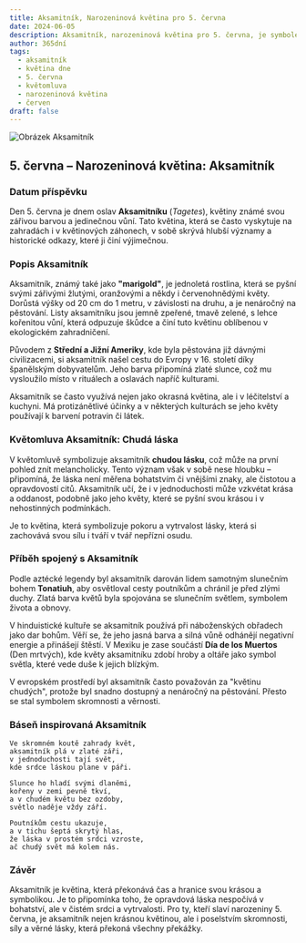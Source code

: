 ```yaml
---
title: Aksamitník, Narozeninová květina pro 5. června
date: 2024-06-05
description: Aksamitník, narozeninová květina pro 5. června, je symbolem Chudá láska. Objevte její jedinečný význam, fascinující příběhy a poezii, která oslavuje její krásu.
author: 365dní
tags:
  - aksamitník
  - květina dne
  - 5. června
  - květomluva
  - narozeninová květina
  - červen
draft: false
---
```


![Obrázek Aksamitník](https://cdn.pixabay.com/photo/2023/03/07/18/56/marigold-7836281_640.jpg#center)


## 5. června – Narozeninová květina: Aksamitník

### Datum příspěvku

Den 5. června je dnem oslav **Aksamitníku** (_Tagetes_), květiny známé svou zářivou barvou a jedinečnou vůní. Tato květina, která se často vyskytuje na zahradách i v květinových záhonech, v sobě skrývá hlubší významy a historické odkazy, které ji činí výjimečnou.

### Popis Aksamitník

Aksamitník, známý také jako **"marigold"**, je jednoletá rostlina, která se pyšní svými zářivými žlutými, oranžovými a někdy i červenohnědými květy. Dorůstá výšky od 20 cm do 1 metru, v závislosti na druhu, a je nenáročný na pěstování. Listy aksamitníku jsou jemně zpeřené, tmavě zelené, s lehce kořenitou vůní, která odpuzuje škůdce a činí tuto květinu oblíbenou v ekologickém zahradničení.

Původem z **Střední a Jižní Ameriky**, kde byla pěstována již dávnými civilizacemi, si aksamitník našel cestu do Evropy v 16. století díky španělským dobyvatelům. Jeho barva připomíná zlaté slunce, což mu vysloužilo místo v rituálech a oslavách napříč kulturami.

Aksamitník se často využívá nejen jako okrasná květina, ale i v léčitelství a kuchyni. Má protizánětlivé účinky a v některých kulturách se jeho květy používají k barvení potravin či látek.

### Květomluva Aksamitník: Chudá láska

V květomluvě symbolizuje aksamitník **chudou lásku**, což může na první pohled znít melancholicky. Tento význam však v sobě nese hloubku – připomíná, že láska není měřena bohatstvím či vnějšími znaky, ale čistotou a opravdovostí citů. Aksamitník učí, že i v jednoduchosti může vzkvétat krása a oddanost, podobně jako jeho květy, které se pyšní svou krásou i v nehostinných podmínkách.

Je to květina, která symbolizuje pokoru a vytrvalost lásky, která si zachovává svou sílu i tváří v tvář nepřízni osudu.

### Příběh spojený s Aksamitník

Podle aztécké legendy byl aksamitník darován lidem samotným slunečním bohem **Tonatiuh**, aby osvětloval cesty poutníkům a chránil je před zlými duchy. Zlatá barva květů byla spojována se slunečním světlem, symbolem života a obnovy.

V hinduistické kultuře se aksamitník používá při náboženských obřadech jako dar bohům. Věří se, že jeho jasná barva a silná vůně odhánějí negativní energie a přinášejí štěstí. V Mexiku je zase součástí **Día de los Muertos** (Den mrtvých), kde květy aksamitníku zdobí hroby a oltáře jako symbol světla, které vede duše k jejich blízkým.

V evropském prostředí byl aksamitník často považován za "květinu chudých", protože byl snadno dostupný a nenáročný na pěstování. Přesto se stal symbolem skromnosti a věrnosti.

### Báseň inspirovaná Aksamitník

```
Ve skromném koutě zahrady květ,  
aksamitník plá v zlaté záři,  
v jednoduchosti tají svět,  
kde srdce láskou plane v páři.  

Slunce ho hladí svými dlaněmi,  
kořeny v zemi pevně tkví,  
a v chudém květu bez ozdoby,  
světlo naděje vždy září.  

Poutníkům cestu ukazuje,  
a v tichu šeptá skrytý hlas,  
že láska v prostém srdci vzroste,  
ač chudý svět má kolem nás.  
```

### Závěr

Aksamitník je květina, která překonává čas a hranice svou krásou a symbolikou. Je to připomínka toho, že opravdová láska nespočívá v bohatství, ale v čistém srdci a vytrvalosti. Pro ty, kteří slaví narozeniny 5. června, je aksamitník nejen krásnou květinou, ale i poselstvím skromnosti, síly a věrné lásky, která překoná všechny překážky.